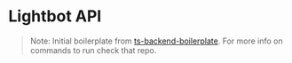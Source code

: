# Lightbot API

> Note: Initial boilerplate from [ts-backend-boilerplate](https://gitlab.com/lightbase/ts-backend-boilerplate). For more info on commands to run check that repo.
